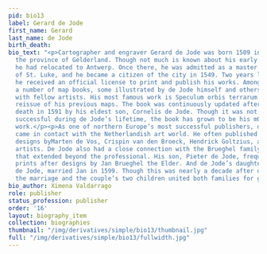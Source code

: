 ```yaml
---
pid: bio13
label: Gerard de Jode
first_name: Gerard
last_name: de Jode
birth_death:
bio_text: "<p>Cartographer and engraver Gerard de Jode was born 1509 in Nijmegen in
  the province of Gelderland. Though not much is known about his early life, by 1547
  he had relocated to Antwerp. Once there, he was admitted as a master into the Guild
  of St. Luke, and he became a citizen of the city in 1549. Two years later, in 1551,
  he received an official license to print and publish his works. Among these were
  a number of map books, some illustrated by de Jode himself and others done in collaboration
  with fellow artists. His most famous work is Speculum orbis terrarum (1578), a comprehensive
  reissue of his previous maps. The book was continuously updated after de Jode’s
  death in 1591 by his eldest son, Cornelis de Jode. Though it was not commercially
  successful during de Jode’s lifetime, the book has grown to be his m0st enduring
  work.</p><p>As one of northern Europe’s most successful publishers, de Jode often
  came in contact with the Netherlandish art world. He often published prints after
  designs byMarten de Vos, Crispin van den Broeck, Hendrick Goltzius, and other leading
  artists. De Jode also had a close connection with the Brueghel family of artists
  that extended beyond the professional. His son, Pieter de Jode, frequently made
  prints after designs by Jan Brueghel the Elder. And de Jode’s daughter, Isabella
  de Jode, married Jan in 1599. Though this was nearly a decade after de Jode’s death,
  the marriage and the couple’s two children united both families for generations.</p>"
bio_author: Ximena Valdarrago
role: publisher
status_profession: publisher
order: '16'
layout: biography_item
collection: biographies
thumbnail: "/img/derivatives/simple/bio13/thumbnail.jpg"
full: "/img/derivatives/simple/bio13/fullwidth.jpg"
---
```

